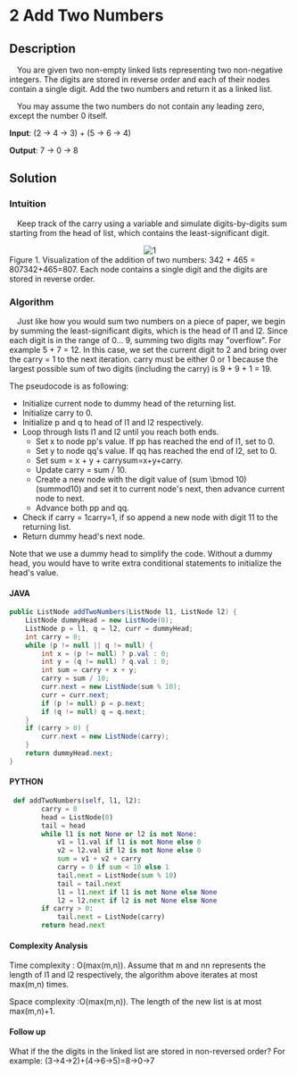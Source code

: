 # 2 Add Two Numbers

## Description
&emsp;You are given two non-empty linked lists representing two non-negative integers. The digits are stored in reverse order and each of their nodes contain a single digit. Add the two numbers and return it as a linked list.

&emsp;You may assume the two numbers do not contain any leading zero, except the number 0 itself.

**Input**: (2 -> 4 -> 3) + (5 -> 6 -> 4)

**Output**: 7 -> 0 -> 8

## Solution
### Intuition

&emsp;Keep track of the carry using a variable and simulate digits-by-digits sum starting from the head of list, which contains the least-significant digit.
<div align=center>
	<img src="https://leetcode.com/media/documents/2_add_two_numbers.svg"  alt="1"/>
</div>
Figure 1. Visualization of the addition of two numbers: 342 + 465 = 807342+465=807.
Each node contains a single digit and the digits are stored in reverse order.

### Algorithm

&emsp;Just like how you would sum two numbers on a piece of paper, we begin by summing the least-significant digits, which is the head of l1 and l2. Since each digit is in the range of 0... 9, summing two digits may "overflow". For example 5 + 7 = 12. In this case, we set the current digit to 2 and bring over the carry = 1 to the next iteration. carry must be either 0 or 1 because the largest possible sum of two digits (including the carry) is 9 + 9 + 1 = 19.

The pseudocode is as following:
- Initialize current node to dummy head of the returning list.
- Initialize carry to 0.
- Initialize p and q to head of l1 and l2 respectively.
- Loop through lists l1 and l2 until you reach both ends.
	- Set x to node pp's value. If pp has reached the end of l1, set to 0.
	- Set y to node qq's value. If qq has reached the end of l2, set to 0.
	- Set sum = x + y + carrysum=x+y+carry.
	- Update carry = sum / 10.
	- Create a new node with the digit value of (sum \bmod 10)(summod10) and set it to current node's next, then advance current node to next.
	- Advance both pp and qq.
- Check if carry = 1carry=1, if so append a new node with digit 11 to the returning list.
- Return dummy head's next node.

Note that we use a dummy head to simplify the code. Without a dummy head, you would have to write extra conditional statements to initialize the head's value.

#### JAVA
```java
public ListNode addTwoNumbers(ListNode l1, ListNode l2) {
    ListNode dummyHead = new ListNode(0);
    ListNode p = l1, q = l2, curr = dummyHead;
    int carry = 0;
    while (p != null || q != null) {
        int x = (p != null) ? p.val : 0;
        int y = (q != null) ? q.val : 0;
        int sum = carry + x + y;
        carry = sum / 10;
        curr.next = new ListNode(sum % 10);
        curr = curr.next;
        if (p != null) p = p.next;
        if (q != null) q = q.next;
    }
    if (carry > 0) {
        curr.next = new ListNode(carry);
    }
    return dummyHead.next;
}
```

#### PYTHON
```python
 def addTwoNumbers(self, l1, l2):
        carry = 0
        head = ListNode(0)
        tail = head
        while l1 is not None or l2 is not None:
            v1 = l1.val if l1 is not None else 0
            v2 = l2.val if l2 is not None else 0
            sum = v1 + v2 + carry
            carry = 0 if sum < 10 else 1
            tail.next = ListNode(sum % 10)
            tail = tail.next
            l1 = l1.next if l1 is not None else None
            l2 = l2.next if l2 is not None else None
        if carry > 0:
            tail.next = ListNode(carry)
        return head.next
```

#### Complexity Analysis

Time complexity : O(max(m,n)). Assume that m and nn represents the length of l1 and l2 respectively, the algorithm above iterates at most max(m,n) times.

Space complexity :O(max(m,n)). The length of the new list is at most max(m,n)+1.

#### Follow up

What if the the digits in the linked list are stored in non-reversed order? For example:
 (3→4→2)+(4→6→5)=8→0→7